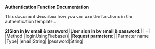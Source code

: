 **Authentication Function Documentation**  
 

This document describes how you can use the functions in the authentication template…  


**2)Sign in by email & password**
|**User sign in by email & password:**|
| - |
|Method | loginUsingFirebase()|
|**Request parmeters:**|
|Parmeter name |Type|
|email|String|
|password|String|
